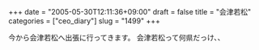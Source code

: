 +++
date = "2005-05-30T12:11:36+09:00"
draft = false
title = "会津若松"
categories = ["ceo_diary"]
slug = "1499"
+++

今から会津若松へ出張に行ってきます。
会津若松って何県だっけ、、
